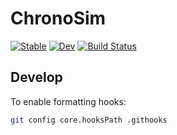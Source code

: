 # ChronoSim

[![Stable](https://img.shields.io/badge/docs-stable-blue.svg)](https://adolgert.github.io/ChronoSim.jl/stable/)
[![Dev](https://img.shields.io/badge/docs-dev-blue.svg)](https://adolgert.github.io/ChronoSim.jl/dev/)
[![Build Status](https://github.com/adolgert/ChronoSim.jl/actions/workflows/CI.yml/badge.svg?branch=main)](https://github.com/adolgert/ChronoSim.jl/actions/workflows/CI.yml?query=branch%3Amain)


## Develop

To enable formatting hooks:
```bash
git config core.hooksPath .githooks
```
